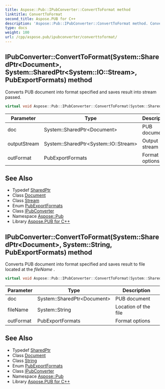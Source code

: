 ```yaml
---
title: Aspose::Pub::IPubConverter::ConvertToFormat method
linktitle: ConvertToFormat
second_title: Aspose.PUB for C++
description: 'Aspose::Pub::IPubConverter::ConvertToFormat method. Converts PUB document into format specified and saves result into stream passed in C++.'
type: docs
weight: 100
url: /cpp/aspose.pub/ipubconverter/converttoformat/
---
```

## IPubConverter::ConvertToFormat(System::SharedPtr\<Document\>, System::SharedPtr\<System::IO::Stream\>, PubExportFormats) method


Converts PUB document into format specified and saves result into stream passed.

```cpp
virtual void Aspose::Pub::IPubConverter::ConvertToFormat(System::SharedPtr<Document> doc, System::SharedPtr<System::IO::Stream> outputStream, PubExportFormats outFormat)=0
```


| Parameter | Type | Description |
| --- | --- | --- |
| doc | System::SharedPtr\<Document\> | PUB document |
| outputStream | System::SharedPtr\<System::IO::Stream\> | Output stream |
| outFormat | PubExportFormats | Format options |

## See Also

* Typedef [SharedPtr](../../../system/sharedptr/)
* Class [Document](../../document/)
* Class [Stream](../../../system.io/stream/)
* Enum [PubExportFormats](../../pubexportformats/)
* Class [IPubConverter](../)
* Namespace [Aspose::Pub](../../)
* Library [Aspose.PUB for C++](../../../)
## IPubConverter::ConvertToFormat(System::SharedPtr\<Document\>, System::String, PubExportFormats) method


Converts PUB document into format specified and saves result to file located at the *fileName* .

```cpp
virtual void Aspose::Pub::IPubConverter::ConvertToFormat(System::SharedPtr<Document> doc, System::String fileName, PubExportFormats outFormat)=0
```


| Parameter | Type | Description |
| --- | --- | --- |
| doc | System::SharedPtr\<Document\> | PUB document |
| fileName | System::String | Location of the file |
| outFormat | PubExportFormats | Format options |

## See Also

* Typedef [SharedPtr](../../../system/sharedptr/)
* Class [Document](../../document/)
* Class [String](../../../system/string/)
* Enum [PubExportFormats](../../pubexportformats/)
* Class [IPubConverter](../)
* Namespace [Aspose::Pub](../../)
* Library [Aspose.PUB for C++](../../../)
